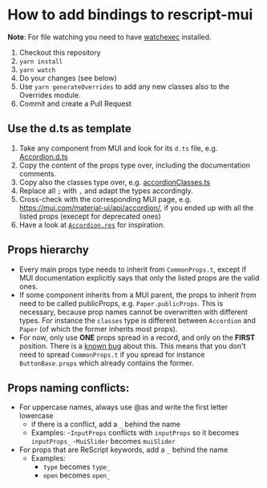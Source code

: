 # How to add bindings to rescript-mui

**Note**: For file watching you need to have [watchexec](https://github.com/watchexec/watchexec#install) installed.

1. Checkout this repository
2. `yarn install`
3. `yarn watch`
4. Do your changes (see below)
5. Use `yarn generateOverrides` to add any new classes also to the Overrides module.
6. Commit and create a Pull Request

## Use the d.ts as template

1. Take any component from MUI and look for its `d.ts` file, e.g. [Accordion.d.ts](https://github.com/mui/material-ui/blob/master/packages/mui-material/src/Accordion/Accordion.d.ts)
2. Copy the content of the props type over, including the documentation comments.
3. Copy also the classes type over, e.g. [accordionClasses.ts]([https://github.com/mui/material-ui/blob/master/packages/mui-material/src/Accordion/Accordion.d.ts](https://github.com/mui/material-ui/blob/master/packages/mui-material/src/Accordion/accordionClasses.ts))
4. Replace all `;` with `,` and adapt the types accordingly.
5. Cross-check with the corresponding MUI page, e.g. https://mui.com/material-ui/api/accordion/, if you ended up with all the listed props (execept for deprecated ones)
6. Have a look at [`Accordion.res`](https://github.com/cca-io/rescript-mui/blob/master/packages/rescript-mui-material/src/components/Accordion.res) for inspiration.

## Props hierarchy

- Every main props type needs to inherit from `CommonProps.t`, except if MUI documentation explicitly says that only the listed props are the valid ones.
- If some component inherits from a MUI parent, the props to inherit from need to be called publicProps, e.g. `Paper.publicProps`. This is necessary, because prop names cannot be overwritten with different types. For instance the `classes` type is different between `Accordion` and `Paper` (of which the former inherits most props).
- For now, only use **ONE** props spread in a record, and only on the **FIRST** position. There is a [known bug](https://github.com/rescript-lang/rescript-compiler/issues/6293) about this. This means that you don't need to spread `CommonProps.t` if you spread for instance `ButtonBase.props` which already contains the former.

## Props naming conflicts:

- For uppercase names, always use @as and write the first letter lowercase
  - if there is a conflict, add a `_` behind the name
  - Examples: -`InputProps` conflicts with `inputProps` so it becomes `inputProps_` -`MuiSlider` becomes `muiSlider`
- For props that are ReScript keywords, add a `_` behind the name
  - Examples:
    - `type` becomes `type_`
    - `open` becomes `open_`
